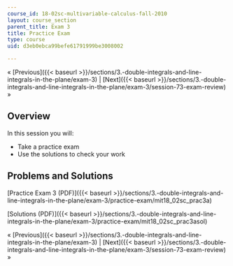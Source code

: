 ```yaml
---
course_id: 18-02sc-multivariable-calculus-fall-2010
layout: course_section
parent_title: Exam 3
title: Practice Exam
type: course
uid: d3eb0ebca99befe61791999be3008002

---
```


« [Previous]({{< baseurl >}}/sections/3.-double-integrals-and-line-integrals-in-the-plane/exam-3) | [Next]({{< baseurl >}}/sections/3.-double-integrals-and-line-integrals-in-the-plane/exam-3/session-73-exam-review) »

Overview
--------

In this session you will:

*   Take a practice exam
*   Use the solutions to check your work

Problems and Solutions
----------------------

[Practice Exam 3 (PDF)]({{< baseurl >}}/sections/3.-double-integrals-and-line-integrals-in-the-plane/exam-3/practice-exam/mit18_02sc_prac3a)

[Solutions (PDF)]({{< baseurl >}}/sections/3.-double-integrals-and-line-integrals-in-the-plane/exam-3/practice-exam/mit18_02sc_prac3asol)

« [Previous]({{< baseurl >}}/sections/3.-double-integrals-and-line-integrals-in-the-plane/exam-3) | [Next]({{< baseurl >}}/sections/3.-double-integrals-and-line-integrals-in-the-plane/exam-3/session-73-exam-review) »